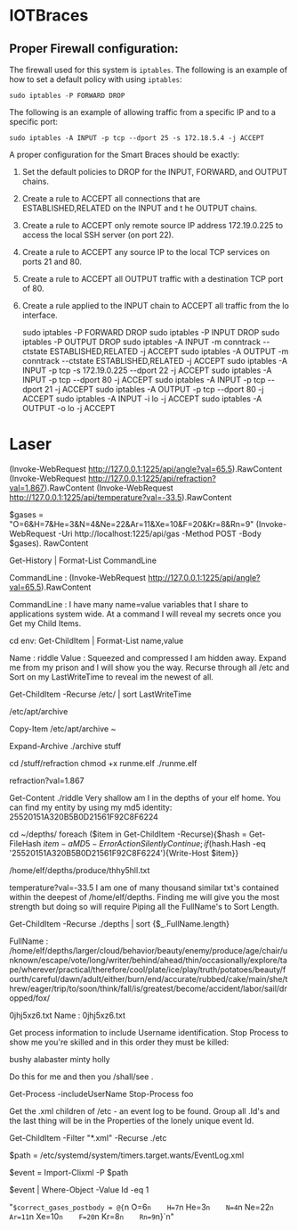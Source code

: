 # IOTBraces
## Proper Firewall configuration:
The firewall used for this system is `iptables`. The following is an example of how to set
 a default policy with using `iptables`:
```
sudo iptables -P FORWARD DROP
```
The following is an example of allowing traffic from a specific IP and to a specific port:
```
sudo iptables -A INPUT -p tcp --dport 25 -s 172.18.5.4 -j ACCEPT
```
A proper configuration for the Smart Braces should be exactly:
1. Set the default policies to DROP for the INPUT, FORWARD, and OUTPUT chains.
2. Create a rule to ACCEPT all connections that are ESTABLISHED,RELATED on the INPUT and t
he OUTPUT chains.
3. Create a rule to ACCEPT only remote source IP address 172.19.0.225 to access the local 
SSH server (on port 22).
4. Create a rule to ACCEPT any source IP to the local TCP services on ports 21 and 80.
5. Create a rule to ACCEPT all OUTPUT traffic with a destination TCP port of 80.
6. Create a rule applied to the INPUT chain to ACCEPT all traffic from the lo interface.

    sudo iptables -P FORWARD DROP
    sudo iptables -P INPUT DROP
    sudo iptables -P OUTPUT DROP
    sudo iptables -A INPUT -m conntrack --ctstate ESTABLISHED,RELATED -j ACCEPT
    sudo iptables -A OUTPUT -m conntrack --ctstate ESTABLISHED,RELATED -j ACCEPT
    sudo iptables -A INPUT -p tcp -s 172.19.0.225 --dport 22 -j ACCEPT
    sudo iptables -A INPUT -p tcp --dport 80 -j ACCEPT
    sudo iptables -A INPUT -p tcp --dport 21 -j ACCEPT
    sudo iptables -A OUTPUT -p tcp --dport 80 -j ACCEPT
    sudo iptables -A INPUT -i lo -j ACCEPT
    sudo iptables -A OUTPUT -o lo -j ACCEPT

# Laser
(Invoke-WebRequest http://127.0.0.1:1225/api/angle?val=65.5).RawContent
(Invoke-WebRequest http://127.0.0.1:1225/api/refraction?val=1.867).RawContent
(Invoke-WebRequest http://127.0.0.1:1225/api/temperature?val=-33.5).RawContent

$gases = "O=6&H=7&He=3&N=4&Ne=22&Ar=11&Xe=10&F=20&Kr=8&Rn=9"
(Invoke-WebRequest -Uri http://localhost:1225/api/gas -Method POST -Body $gases).
RawContent

Get-History | Format-List CommandLine

CommandLine : (Invoke-WebRequest http://127.0.0.1:1225/api/angle?val=65.5).RawContent

CommandLine : I have many name=value variables that I share to applications system wide. 
              At a command I will reveal my secrets once you Get my Child Items.

cd env:
Get-ChildItem | Format-List name,value

Name  : riddle
Value : Squeezed and compressed I am hidden away. Expand me from my prison and I will 
        show you the way. Recurse through all /etc and Sort on my LastWriteTime to 
        reveal im the newest of all.

Get-ChildItem -Recurse /etc/ | sort LastWriteTime

/etc/apt/archive

Copy-Item /etc/apt/archive ~

Expand-Archive ./archive stuff

cd /stuff/refraction
chmod +x runme.elf
./runme.elf

refraction?val=1.867

Get-Content ./riddle
Very shallow am I in the depths of your elf home. You can find my entity by using my md5 identity:
25520151A320B5B0D21561F92C8F6224

cd ~/depths/
foreach ($item in Get-ChildItem -Recurse){$hash = Get-FileHash $item -a MD5 -ErrorAction SilentlyContinue; if ($hash.Hash -eq '25520151A320B5B0D21561F92C8F6224'){Write-Host $item}}

/home/elf/depths/produce/thhy5hll.txt

temperature?val=-33.5
I am one of many thousand similar txt's contained within the deepest of /home/elf/depths. 
Finding me will give you the most strength but doing so will require Piping all the FullName's to Sort Length.
                                      

Get-ChildItem -Recurse ./depths | sort {$_.FullName.length}

FullName  : /home/elf/depths/larger/cloud/behavior/beauty/enemy/produce/age/chair/unknown/escape/vote/long/writer/behind/ahead/thin/occasionally/explore/tape/wherever/practical/therefore/cool/plate/ice/play/truth/potatoes/beauty/fourth/careful/dawn/adult/either/burn/end/accurate/rubbed/cake/main/she/threw/eager/trip/to/soon/think/fall/is/greatest/become/accident/labor/sail/dropped/fox/

0jhj5xz6.txt
Name      : 0jhj5xz6.txt

Get process information to include Username identification. Stop Process to show me you're skilled and in this order they must be killed:

bushy
alabaster
minty
holly

Do this for me and then you /shall/see .

Get-Process -includeUserName
Stop-Process foo

Get the .xml children of /etc - an event log to be found. Group all .Id's and the last thing will be in the Properties of the lonely unique event Id.

Get-ChildItem -Filter "*.xml" -Recurse ./etc

$path = /etc/systemd/system/timers.target.wants/EventLog.xml

$event = Import-Clixml -P $path

$event | Where-Object -Value Id -eq 1

"`$correct_gases_postbody = @{`n    O=6`n    H=7`n    He=3`n    N=4`n    Ne=22`n    Ar=11`n    Xe=10`n    F=20`n    Kr=8`n    Rn=9`n}`n"